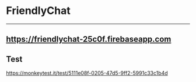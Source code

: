 # FriendlyChat
---
https://friendlychat-25c0f.firebaseapp.com
---
## Test
https://monkeytest.it/test/5111e08f-0205-47d5-9ff2-5991c33c1b4d
